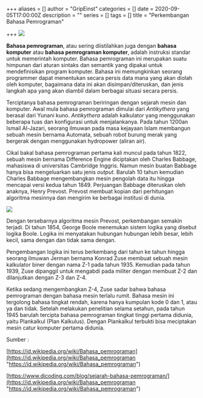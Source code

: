 +++
aliases = []
author = "GripEinst"
categories = []
date = 2020-09-05T17:00:00Z
description = ""
series = []
tags = []
title = "Perkembangan Bahasa Pemrograman"

+++
![](/uploads/figure.png)

**Bahasa pemrograman**, atau sering diistilahkan juga dengan **bahasa komputer** atau **bahasa pemrograman komputer**, adalah instruksi standar untuk memerintah komputer. Bahasa pemrograman ini merupakan suatu himpunan dari aturan sintaks dan semantik yang dipakai untuk mendefinisikan program komputer. Bahasa ini memungkinkan seorang programmer dapat menentukan secara persis data mana yang akan diolah oleh komputer, bagaimana data ini akan disimpan/diteruskan, dan jenis langkah apa yang akan diambil dalam berbagai situasi secara persis.

Terciptanya bahasa pemrograman beriringan dengan sejarah mesin dan komputer. Awal mula bahasa pemrograman dimulai dari _Antikythera_ yang berasal dari Yunani kuno. _Antikythera_ adalah kalkulator yang menggunakan beberapa tuas dan konfigurasi untuk menjalankanya. Pada tahun 1200an Ismail Al-Jazari, seorang ilmuwan pada masa kejayaan Islam membangun sebuah mesin bernama Automata, sebuah robot burung merak yang bergerak dengan menggunakan hydropower (aliran air).

Cikal bakal bahasa pemrograman pertama kali muncul pada tahun 1822, sebuah mesin bernama Difference Engine diciptakan oleh Charles Babbage, mahasiswa di universitas Cambridge Inggris. Namun mesin buatan Babbage hanya bisa mengeluarkan satu jenis _output._ Barulah 10 tahun kemudian Charles Babbage mengembangkan mesin pengolah data itu hingga mencapai versi kedua tahun 1849. Perjuangan Babbage diteruskan oleh anaknya, Henry Prevost. Prevost membuat kopian dari perhitungan algoritma mesinnya dan mengirim ke berbagai institusi di dunia.

![](/uploads/developer.png)

Dengan tersebarnya algoritma mesin Prevost, perkembangan semakin terjadi. Di tahun 1854, George Boole menemukan sistem logika yang disebut logika Boole. Logika ini menyatakan hubungan hubungan lebih besar, lebih kecil, sama dengan dan tidak sama dengan.

Pengembangan logika ini terus berkembang dari tahun ke tahun hingga seorang ilmuwan Jerman bernama Konrad Zuse membuat sebuah mesin kalkulator biner dengan nama Z-1 pada tahun 1935. Kemudian pada tahun 1939, Zuse dipanggil untuk mengabdi pada militer dengan membuat Z-2 dan dilanjutkan dengan Z-3 dan Z-4.

Ketika sedang mengembangkan Z-4, Zuse sadar bahwa bahasa pemrograman dengan bahasa mesin terlalu rumit. Bahasa mesin ini tergolong bahasa tingkat rendah, karena hanya kumpulan kode 0 dan 1, atau ya dan tidak. Setelah melakukan penelitian selama setahun, pada tahun 1945 barulah tercipta bahasa pemrograman tingkat tinggi pertama didunia, yaitu Plankalkul (Plan Kalkulus). Dengan Plankalkul terbukti bisa meciptakan mesin catur komputer pertama didunia.

Sumber :

[https://id.wikipedia.org/wiki/Bahasa_pemrograman](https://id.wikipedia.org/wiki/Bahasa_pemrograman "https://id.wikipedia.org/wiki/Bahasa_pemrograman")

[https://www.dicoding.com/blog/sejarah-bahasa-pemrograman/](https://id.wikipedia.org/wiki/Bahasa_pemrograman "https://id.wikipedia.org/wiki/Bahasa_pemrograman")